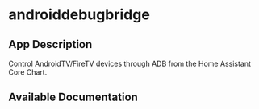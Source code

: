 # androiddebugbridge

## App Description

Control AndroidTV/FireTV devices through ADB from the Home Assistant Core Chart.

## Available Documentation

